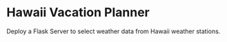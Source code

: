 # Hawaii Vacation Planner
Deploy a Flask Server to select weather data from Hawaii weather stations.
